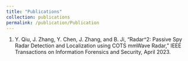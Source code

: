 ```yaml
---
title: "Publications"
collection: publications
permalink: /publication/Publication
---
```

1. Y. Qiu, J. Zhang, Y. Chen, J. Zhang, and B. Ji, “Radar^2: Passive Spy Radar Detection and Localization using COTS mmWave Radar,” IEEE Transactions on Information Forensics and Security, April 2023.
